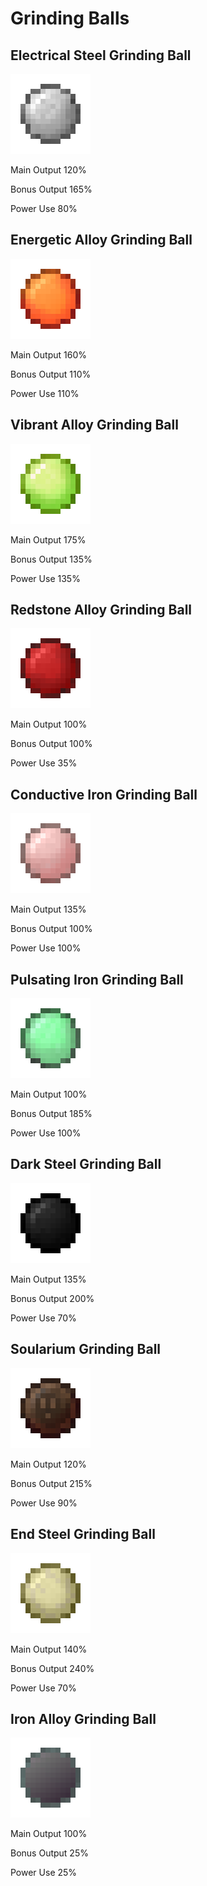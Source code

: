 # Grinding Balls

## Electrical Steel Grinding Ball
![](renders/alloy_ball_electrical_steel.png)

Main Output 120%

Bonus Output 165%

Power Use 80%

## Energetic Alloy Grinding Ball
![](renders/alloy_ball_energetic_alloy.png)

Main Output 160%

Bonus Output 110%

Power Use 110%

## Vibrant Alloy Grinding Ball
![](renders/alloy_ball_vibrant_alloy.png)

Main Output 175%

Bonus Output 135%

Power Use 135%

## Redstone Alloy Grinding Ball
![](renders/alloy_ball_redstone_alloy.png)

Main Output 100%

Bonus Output 100%

Power Use 35%

## Conductive Iron Grinding Ball
![](renders/alloy_ball_conductive_iron.png)

Main Output 135%

Bonus Output 100%

Power Use 100%

## Pulsating Iron Grinding Ball
![](renders/alloy_ball_pulsating_iron.png)

Main Output 100%

Bonus Output 185%

Power Use 100%

## Dark Steel Grinding Ball
![](renders/alloy_ball_dark_steel.png)

Main Output 135%

Bonus Output 200%

Power Use 70%

## Soularium Grinding Ball
![](renders/alloy_ball_soularium.png)

Main Output 120%

Bonus Output 215%

Power Use 90%

## End Steel Grinding Ball
![](renders/alloy_ball_end_steel.png)

Main Output 140%

Bonus Output 240%

Power Use 70%

## Iron Alloy Grinding Ball
![](renders/alloy_ball_construction_alloy.png)

Main Output 100%

Bonus Output 25%

Power Use 25%
